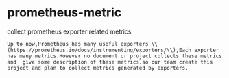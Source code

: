 # prometheus-metric

collect prometheus exporter related metrics

    Up to now,Prometheus has many useful exporters \\(https://prometheus.io/docs/instrumenting/exporters/\\),Each exporter has many metrics.However no document or project collects these metrics and  give some description of these metrics.so our team create this project and plan to collect metrics generated by exporters.



